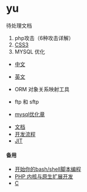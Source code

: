 # yu
待处理文档
1. php攻击（6种攻击详解）
2. [CSS3](https://www.w3school.com.cn/css3/css3_border.asp) 
3. MYSQL 优化
- [中文](https://www.docs4dev.com/docs/zh/mysql/5.7/reference/optimize-overview.html#%E4%BC%98%E5%8C%96%E6%A6%82%E8%BF%B0)
- [英文](https://dev.mysql.com/doc/refman/5.7/en/optimization-indexes.html)

- ORM 对象关系映射工具
- ftp 和 sftp
- [mysql优化章](https://www.docs4dev.com/docs/zh/mysql/5.7/reference/optimize-overview.html#%E4%BC%98%E5%8C%96%E6%A6%82%E8%BF%B0)
+ [文档](https://pay.weixin.qq.com/wiki/doc/api/index.html)
+ [开发流程](https://pay.weixin.qq.com/wiki/doc/api/H5.php?chapter=15_4)
+ [JIT](https://learnku.com/php/t/44968)



#### 备用
- [开始你的bash/shell脚本编程](https://www.jianshu.com/p/5568d311fb5a)
- [PHP 内核与原生扩展开发](https://learnku.com/docs/php-internals/php7)
- [C](https://www.runoob.com/cprogramming/c-tutorial.html)